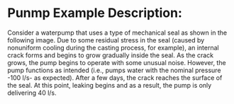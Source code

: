 # Punmp Example Description:
Consider a waterpump that uses a type of mechanical seal as shown in the following image. Due to some residual stress in the seal (caused by nonuniform cooling during the casting process, for example), an internal crack forms and begins to grow gradually inside the seal. As the crack grows, the pump begins to operate with some unusual noise. However, the pump functions as intended (i.e., pumps water with the nominal pressure -100 l/s- as expected). After a few days, the crack reaches the surface of the seal. At this point, leaking begins and as a result, the pump is only delivering 40 l/s.  
